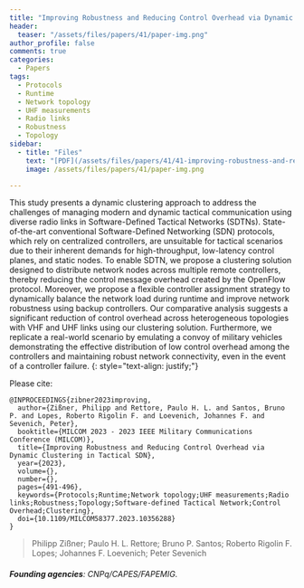 ```yaml
---
title: "Improving Robustness and Reducing Control Overhead via Dynamic Clustering in Tactical SDN"
header:
  teaser: "/assets/files/papers/41/paper-img.png"
author_profile: false
comments: true
categories:
  - Papers
tags:
  - Protocols
  - Runtime
  - Network topology
  - UHF measurements
  - Radio links
  - Robustness
  - Topology
sidebar:
  - title: "Files"
    text: "[PDF](/assets/files/papers/41/41-improving-robustness-and-reducing-control-overhead-via-dynamic-clustering-in-tactical-sdn-SUBMETIDO.pdf){: .btn .btn--success}{: target=\"_blank\"} [DOI](https://doi.org/10.1109/MILCOM58377.2023.10356288){: .btn .btn--success}{: target=\"_blank\"} "
    image: /assets/files/papers/41/paper-img.png

---
```


This study presents a dynamic clustering approach to address the challenges of managing modern and dynamic tactical communication using diverse radio links in Software-Defined Tactical Networks (SDTNs). State-of-the-art conventional Software-Defined Networking (SDN) protocols, which rely on centralized controllers, are unsuitable for tactical scenarios due to their inherent demands for high-throughput, low-latency control planes, and static nodes. To enable SDTN, we propose a clustering solution designed to distribute network nodes across multiple remote controllers, thereby reducing the control message overhead created by the OpenFlow protocol. Moreover, we propose a flexible controller assignment strategy to dynamically balance the network load during runtime and improve network robustness using backup controllers. Our comparative analysis suggests a significant reduction of control overhead across heterogeneous topologies with VHF and UHF links using our clustering solution. Furthermore, we replicate a real-world scenario by emulating a convoy of military vehicles demonstrating the effective distribution of low control overhead among the controllers and maintaining robust network connectivity, even in the event of a controller failure.
{: style="text-align: justify;"}

Please cite:
```TeX
@INPROCEEDINGS{zibner2023improving,
  author={Zißner, Philipp and Rettore, Paulo H. L. and Santos, Bruno P. and Lopes, Roberto Rigolin F. and Loevenich, Johannes F. and Sevenich, Peter},
  booktitle={MILCOM 2023 - 2023 IEEE Military Communications Conference (MILCOM)}, 
  title={Improving Robustness and Reducing Control Overhead via Dynamic Clustering in Tactical SDN}, 
  year={2023},
  volume={},
  number={},
  pages={491-496},
  keywords={Protocols;Runtime;Network topology;UHF measurements;Radio links;Robustness;Topology;Software-defined Tactical Network;Control Overhead;Clustering},
  doi={10.1109/MILCOM58377.2023.10356288}
}
```
> Philipp Zißner; Paulo H. L. Rettore; Bruno P. Santos; Roberto Rigolin F. Lopes; Johannes F. Loevenich; Peter Sevenich
###### **Founding agencies**: CNPq/CAPES/FAPEMIG.

